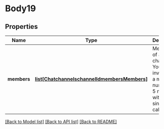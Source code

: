 # Body19

## Properties
Name | Type | Description | Notes
------------ | ------------- | ------------- | -------------
**members** | [**list[ChatchannelschannelIdmembersMembers]**](ChatchannelschannelIdmembersMembers.md) | Members of a channel. You can invite up to a max number of 5 members with a single API call. | [optional] 

[[Back to Model list]](../README.md#documentation-for-models) [[Back to API list]](../README.md#documentation-for-api-endpoints) [[Back to README]](../README.md)

